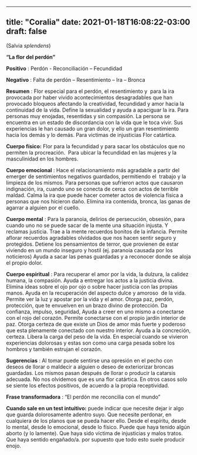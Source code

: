 
---
title: "Coralia"
date: 2021-01-18T16:08:22-03:00
draft: false
--- 
        

 

 



(Salvia *splendens*)


**“La flor del perdón”** 
 


**Positivo** : Perdón - Reconciliación – Fecundidad


**Negativo** : Falta de perdón – Resentimiento – Ira – Bronca   
 


**Resumen** : Flor especial para el perdón, el resentimiento y  para la ira provocada por haber vivido
 acontecimientos desagradables que han provocado bloqueos afectando la
 creatividad, fecundidad y amor hacia la continuidad de la vida. Define la
 sexualidad y ayuda a apaciguar la ira. Para personas muy enojadas, resentidas y
 sin compasión. La persona se encuentra en un estado de discordancia con la vida
 que le toca vivir. Sus experiencias le han causado un gran dolor, y ello un
 gran resentimiento hacia los demás y lo demás. Para victimas de injusticias
Flor catártica. 


**Cuerpo físico:** Flor para la fecundidad y para sacar 
 los obstáculos que no permiten la procreación.  Para ubicar la fecundidad en las mujeres y la
 masculinidad en los hombres.
 


**Cuerpo emocional** : Hace el relacionamiento
 más agradable a partir del emerger de sentimientos negativos guardados,
 permitiendo el  trabajo y la limpieza de
 los mismos.
Para personas que sufrieron actos que causaron indignación, ira, cuando
 uno se conecta de cerca  con actos de
 terrible maldad.
Calma la ira que puede hacer cometer actos de violencia física a personas
 que nos hicieron daño. Elimina ira contenida, bronca, las ganas de agarrar a
 alguien por el cuello.
 


**Cuerpo mental** : Para la paranoia, delirios
 de persecución, obsesión, para cuando uno no se puede sacar de la mente una
 situación injusta. Y reclamas justicia.
 Trae a la mente
 recuerdos bonitos de la infancia. Permite aflorar recuerdos agradables
 olvidados que nos hacen sentir seguro y protegidos.
Detiene los pensamientos de terror, que provienen de estar viviendo en
 un mundo inseguro y hostil (ej. paranoia causada por los noticieros)
Ayuda a sacar las penas guardadas y a reconocer donde se aloja el
 propio dolor.



**Cuerpo espiritual** : Para recuperar el amor por
 la vida, la dulzura, la calidez humana, la compasión.
Ayuda a entregar los actos a la justicia divina. Elimina ideas sobre el
 ojo por ojo o sobre hacer justicia con las propias manos.
Ayuda en la recuperación del aspecto dulce y amoroso  de la vida.
Permite ver la luz y apostar por la vida y el amor.
Otorga paz, perdón, protección, que te envuelven en un brazo divino de
 protección. Da confianza, impulso, seguridad, Ayuda a creer en uno mismo a
 conectarse con el rojo del corazón.
Permite conectarse con el propio jardín interior de paz.
Otorga certeza de que existe un Dios de amor más fuerte y poderoso que
 esta plenamente conectado con nuestro interior. Ayuda a la concreción, certeza.
Libera la carga del peso de la vida. 
 En especial cuando se vivieron experiencias dolorosas y estas son como
 una carga pesada sobre los hombros y también estrujan el corazón.


**Sugerencias** : Al tomar puede
 sentirse una opresión en el pecho con deseos de llorar o maldecir a alguien o
 deseo de exteriorizar broncas guardadas. Los mismos pasan después de llorar o
 producir la catarsis adecuada. No nos olvidemos que es una flor catártica. 
En otros casos solo se siente los efectos positivos, de acuerdo a la
 propia receptividad.


**Frase transformadora** : “El perdón me reconcilia
 con el mundo”
 
**Cuando sale en un
 test intuitivo:** puede indicar que necesite dejar ir algo que guarda dolorosamente
 adentro suyo. Que necesite perdonar, en cualquiera de los planos que se pueda
 hacer ello. Desde el espíritu, desde lo mental, desde lo emocional, desde lo
 físico.
Puede que haya tenido algún aborto (y lo lamente). Que haya sido
 víctima de injusticias y malos tratos. Que haya sentido engañado/a. por
 supuesto que todo esto suele producir enojo.




